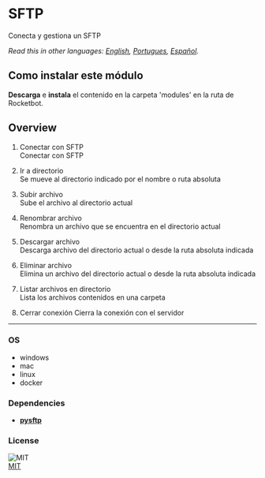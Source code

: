 # SFTP
  
Conecta y gestiona un SFTP  

*Read this in other languages: [English](README.md), [Portugues](README.pr.md), [Español](README.es.md).*

## Como instalar este módulo
  
__Descarga__ e __instala__ el contenido en la carpeta 'modules' en la ruta de Rocketbot.  



## Overview


1. Conectar con SFTP  
Conectar con SFTP

2. Ir a directorio  
Se mueve al directorio indicado por el nombre o ruta absoluta

3. Subir archivo  
Sube el archivo al directorio actual

4. Renombrar archivo  
Renombra un archivo que se encuentra en el directorio actual

1. Descargar archivo  
Descarga archivo del directorio actual o desde la ruta absoluta indicada

6. Eliminar archivo  
Elimina un archivo del directorio actual o desde la ruta absoluta indicada

7. Listar archivos en directorio  
Lista los archivos contenidos en una carpeta  

8. Cerrar conexión
Cierra la conexión con el servidor



----
### OS

- windows
- mac
- linux
- docker

### Dependencies
- [**pysftp**](https://pypi.org/project/pysftp/)
### License
  
![MIT](https://camo.githubusercontent.com/107590fac8cbd65071396bb4d04040f76cde5bde/687474703a2f2f696d672e736869656c64732e696f2f3a6c6963656e73652d6d69742d626c75652e7376673f7374796c653d666c61742d737175617265)  
[MIT](http://opensource.org/licenses/mit-license.ph)